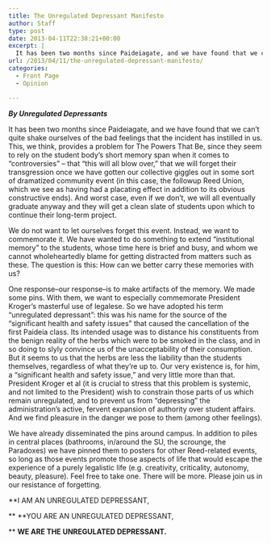 ```yaml
---
title: The Unregulated Depressant Manifesto
author: Staff
type: post
date: 2013-04-11T22:38:21+00:00
excerpt: |
  It has been two months since Paideiagate, and we have found that we can't quite shake ourselves of the bad feelings that the incident has instilled in us. This, we think, provides a problem for The Powers That Be, since they seem to rely on the student body's short memory span when it comes to "controversies" – that "this will all blow over," that we will forget their transgression once we have gotten our collective giggles out in some sort of dramatized community event (in this case, the followup Reed Union, which we see as having had a placating effect in addition to its obvious constructive ends).
url: /2013/04/11/the-unregulated-depressant-manifesto/
categories:
  - Front Page
  - Opinion

---
```

_**By Unregulated Depressants**_

It has been two months since Paideiagate, and we have found that we can&#8217;t quite shake ourselves of the bad feelings that the incident has instilled in us. This, we think, provides a problem for The Powers That Be, since they seem to rely on the student body&#8217;s short memory span when it comes to &#8220;controversies&#8221; – that &#8220;this will all blow over,&#8221; that we will forget their transgression once we have gotten our collective giggles out in some sort of dramatized community event (in this case, the followup Reed Union, which we see as having had a placating effect in addition to its obvious constructive ends). And worst case, even if we don&#8217;t, we will all eventually graduate anyway and they will get a clean slate of students upon which to continue their long-term project.

We do not want to let ourselves forget this event. Instead, we want to commemorate it. We have wanted to do something to extend &#8220;institutional memory&#8221; to the students, whose time here is brief and busy, and whom we cannot wholeheartedly blame for getting distracted from matters such as these. The question is this: How can we better carry these memories with us?

One response–our response–is to make artifacts of the memory. We made some pins. With them, we want to especially commemorate President Kroger&#8217;s masterful use of legalese. So we have adopted his term &#8220;unregulated depressant&#8221;: this was his name for the source of the &#8220;significant health and safety issues&#8221; that caused the cancellation of the first Paideia class. Its intended usage was to distance his constituents from the benign reality of the herbs which were to be smoked in the class, and in so doing to slyly convince us of the unacceptability of their consumption. But it seems to us that the herbs are less the liability than the students themselves, regardless of what they&#8217;re up to. Our very existence is, for him, a “significant health and safety issue,” and very little more than that. President Kroger et al (it is crucial to stress that this problem is systemic, and not limited to the President) wish to constrain those parts of us which remain unregulated, and to prevent us from &#8220;depressing&#8221; the administration&#8217;s active, fervent expansion of authority over student affairs. And we find pleasure in the danger we pose to them (among other feelings).

We have already disseminated the pins around campus. In addition to piles in central places (bathrooms, in/around the SU, the scrounge, the Paradoxes) we have pinned them to posters for other Reed-related events, so long as those events promote those aspects of life that would escape the experience of a purely legalistic life (e.g. creativity, criticality, autonomy, beauty, pleasure). Feel free to take one. There will be more. Please join us in our resistance of forgetting.

**I AM AN UNREGULATED DEPRESSANT,
  
** **YOU ARE AN UNREGULATED DEPRESSANT,
  
** **WE ARE THE UNREGULATED DEPRESSANT.**